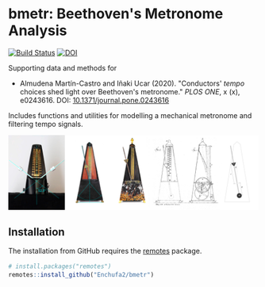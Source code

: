# bmetr: Beethoven's Metronome Analysis

[![Build Status](https://github.com/Enchufa2/bmetr/workflows/build/badge.svg)](https://github.com/Enchufa2/bmetr/actions)
[![DOI](https://img.shields.io/badge/doi-10.1371/journal.pone.0243616-informational.svg)](https://doi.org/10.1371/journal.pone.0243616)

Supporting data and methods for

- Almudena Martín-Castro and Iñaki Ucar (2020).
  "Conductors' _tempo_ choices shed light over Beethoven's metronome."
  _PLOS ONE_, x (x), e0243616. DOI:
  [10.1371/journal.pone.0243616](https://doi.org/10.1371/journal.pone.0243616)

Includes functions and utilities for modelling a mechanical metronome and
filtering tempo signals.

![](https://github.com/Enchufa2/bmetr/blob/main/vignettes/metronomes.jpg?raw=true)

## Installation

The installation from GitHub requires the
[remotes](https://cran.r-project.org/package=remotes) package.

```r
# install.packages("remotes")
remotes::install_github("Enchufa2/bmetr")
```
